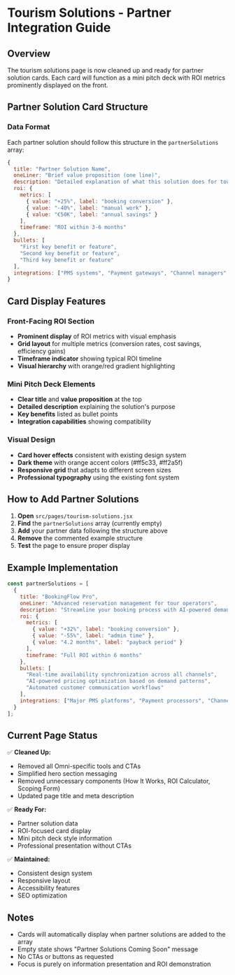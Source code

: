 # Tourism Solutions - Partner Integration Guide

## Overview
The tourism solutions page is now cleaned up and ready for partner solution cards. Each card will function as a mini pitch deck with ROI metrics prominently displayed on the front.

## Partner Solution Card Structure

### Data Format
Each partner solution should follow this structure in the `partnerSolutions` array:

```javascript
{
  title: "Partner Solution Name",
  oneLiner: "Brief value proposition (one line)",
  description: "Detailed explanation of what this solution does for tourism operators and facilities",
  roi: {
    metrics: [
      { value: "+25%", label: "booking conversion" },
      { value: "-40%", label: "manual work" },
      { value: "€50K", label: "annual savings" }
    ],
    timeframe: "ROI within 3-6 months"
  },
  bullets: [
    "First key benefit or feature",
    "Second key benefit or feature", 
    "Third key benefit or feature"
  ],
  integrations: ["PMS systems", "Payment gateways", "Channel managers", "Third-party APIs"]
}
```

## Card Display Features

### Front-Facing ROI Section
- **Prominent display** of ROI metrics with visual emphasis
- **Grid layout** for multiple metrics (conversion rates, cost savings, efficiency gains)
- **Timeframe indicator** showing typical ROI timeline
- **Visual hierarchy** with orange/red gradient highlighting

### Mini Pitch Deck Elements
- **Clear title** and **value proposition** at the top
- **Detailed description** explaining the solution's purpose
- **Key benefits** listed as bullet points
- **Integration capabilities** showing compatibility

### Visual Design
- **Card hover effects** consistent with existing design system
- **Dark theme** with orange accent colors (#ff5c33, #ff2a5f)
- **Responsive grid** that adapts to different screen sizes
- **Professional typography** using the existing font system

## How to Add Partner Solutions

1. **Open** `src/pages/tourism-solutions.jsx`
2. **Find** the `partnerSolutions` array (currently empty)
3. **Add** your partner data following the structure above
4. **Remove** the commented example structure
5. **Test** the page to ensure proper display

## Example Implementation

```javascript
const partnerSolutions = [
  {
    title: "BookingFlow Pro",
    oneLiner: "Advanced reservation management for tour operators",
    description: "Streamline your booking process with AI-powered demand forecasting, dynamic pricing, and automated customer communications.",
    roi: {
      metrics: [
        { value: "+32%", label: "booking conversion" },
        { value: "-55%", label: "admin time" },
        { value: "4.2 months", label: "payback period" }
      ],
      timeframe: "Full ROI within 6 months"
    },
    bullets: [
      "Real-time availability synchronization across all channels",
      "AI-powered pricing optimization based on demand patterns",
      "Automated customer communication workflows"
    ],
    integrations: ["Major PMS platforms", "Payment processors", "Channel managers", "Email/SMS providers"]
  }
];
```

## Current Page Status

✅ **Cleaned Up:**
- Removed all Omni-specific tools and CTAs
- Simplified hero section messaging
- Removed unnecessary components (How It Works, ROI Calculator, Scoping Form)
- Updated page title and meta description

✅ **Ready For:**
- Partner solution data
- ROI-focused card display
- Mini pitch deck style information
- Professional presentation without CTAs

✅ **Maintained:**
- Consistent design system
- Responsive layout
- Accessibility features
- SEO optimization

## Notes
- Cards will automatically display when partner solutions are added to the array
- Empty state shows "Partner Solutions Coming Soon" message
- No CTAs or buttons as requested
- Focus is purely on information presentation and ROI demonstration
